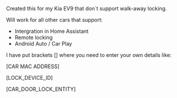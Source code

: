 Created this for my Kia EV9 that don´t support walk-away locking.

Will work for all other cars that support:
* Intergration in Home Assistant
* Remote locking
* Android Auto / Car Play

I have put brackets [] where you need to enter your own details like:

[CAR MAC ADDRESS]


[LOCK_DEVICE_ID]


[CAR_DOOR_LOCK_ENTITY]
